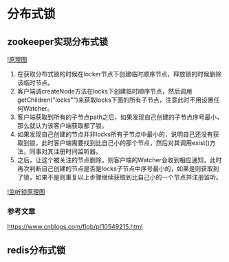 # 分布式锁
## zookeeper实现分布式锁
[!原理图](./assets/zk_lock.png)
1. 在获取分布式锁的时候在locker节点下创建临时顺序节点，释放锁的时候删除该临时节点。
2. 客户端调createNode方法在locks下创建临时顺序节点，然后调用getChildren("locks"")来获取locks下面的所有子节点，注意此时不用设置任何Watcher。
3. 客户端获取到所有的子节点path之后，如果发现自己创建的子节点序号最小，那么就认为该客户端获取都了锁。
4. 如果发现自己创建的节点并非locks所有子节点中最小的，说明自己还没有获取到锁，此时客户端需要找到比自己小的那个节点，然后对其调用exist()方法，同事对其注册时间监听器。
5. 之后，让这个被关注的节点删除，则客户端的Watcher会收到相应通知，此时再次判断自己创建的节点是否是locks子节点中序号最小的，如果是则获取到了锁，如果不是则重复以上步骤继续获取到比自己小的一个节点并注册监听。

[!监听锁原理图](./assets/zk_lock1.png)



### 参考文章
https://www.cnblogs.com/flgb/p/10549215.html



## redis分布式锁
